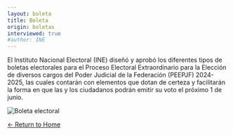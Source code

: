 ```yaml
---
layout: boleta
title: Boleta
origin: boletas
interviewed: true
#author: INE
---
```


<div class="post-content">
 <!-- <p class="post-date">
    <span class="text-upcase">INE</span> / 
    <span class="text-upcase">February 2025</span>
  </p> -->

  <p>El Instituto Nacional Electoral (INE) diseñó y aprobó los diferentes tipos de boletas electorales para el Proceso Electoral Extraordinario para la Elección de diversos cargos del Poder Judicial de la Federación (PEEPJF) 2024-2025, las cuales contarán con elementos que dotan de certeza y facilitarán la forma en que las y los ciudadanos podrán emitir su voto el próximo 1 de junio.</p>

  <p><img src="https://centralelectoral.ine.mx/wp-content/uploads/2025/04/1-BOLETA-MINISTROS-AS-CARTA-1_page-0001-500x370.jpg" alt="Boleta electoral" /></p>
</div>

<div style="margin-bottom: 2rem;">
  <a href="{{ '/' | relative_url }}">← Return to Home</a>
</div> 